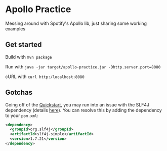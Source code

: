 # Apollo Practice

Messing around with Spotify's Apollo lib, just sharing some working examples

## Get started

Build with `mvn package`

Run with `java -jar target/apollo-practice.jar -Dhttp.server.port=8080`

cURL with `curl http:/localhost:8080`

## Gotchas

Going off of the [Quickstart](https://github.com/spotify/apollo/tree/1.x/apollo-api), you may
run into an issue with the SLF4J dependency (details [here](https://www.slf4j.org/codes.html#StaticLoggerBinder)). You can resolve this by adding the dependency to your `pom.xml`:

```xml
<dependency>
  <groupId>org.slf4j</groupId>
  <artifactId>slf4j-simple</artifactId>
  <version>1.7.21</version>
</dependency>
```